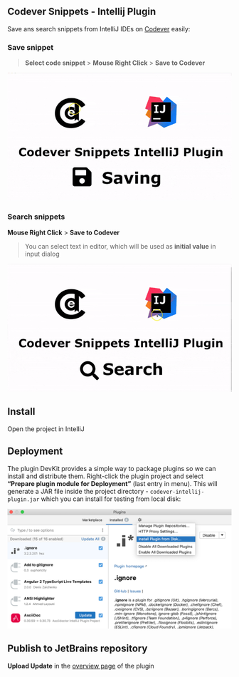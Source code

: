 Codever Snippets - Intellij Plugin
---

Save ans search snippets from IntelliJ IDEs on [Codever](https://www.codever.land) easily: 

### Save snippet

> **Select code snippet** > **Mouse Right Click** > **Save to Codever**
 
![plugin-usage-showcase](documentation/img/plugin-showcase-save-800x456.gif)

### Search snippets

**Mouse Right Click** > **Save to Codever**

> You can select text in editor, which will be used as **initial value** in input dialog

![plugin-usage-saving-showcase](documentation/img/plugin-showcase-search-800x456.gif)

## Install
Open the project in IntelliJ 

## Deployment
The plugin DevKit provides a simple way to package plugins so we can install and distribute them.
 Right-click the plugin project and select **“Prepare plugin module for Deployment”** (last entry in menu).
  This will generate a JAR file inside the project directory - `codever-intellij-plugin.jar`
  which you can install for testing from local disk:
  
  ![install-plugin-fromdisk](documentation/img/intellij-install-plugin-from-disk.png)

## Publish to JetBrains repository

**Upload Update** in the [overview page](https://plugins.jetbrains.com/plugin/14456-codever-snippets) of the plugin
